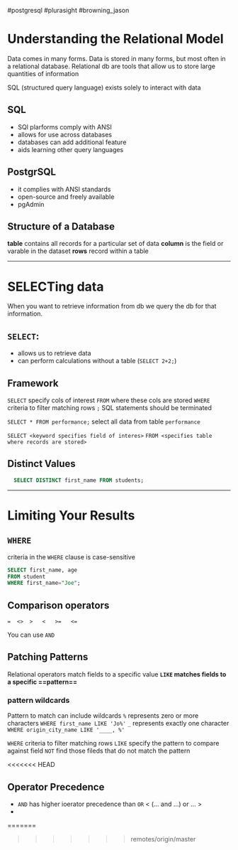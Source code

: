#postgresql  #plurasight  #browning_jason


# Understanding the Relational Model
Data comes in many forms.
Data is stored in many forms, but most often in a relational database.
Relational db are tools that allow us to store large quantities of information

SQL (structured query language) exists solely to interact with data

## SQL
- SQl plarforms comply with ANSI
- allows for use across databases
- databases can add additional feature
- aids learning  other query languages

## PostgrSQL
- it complies with ANSI standards
- open-source and freely available
- pgAdmin

## Structure of a Database
**table** contains all records for a particular set of data
**column** is the field or varable in the dataset
**rows** record within a table


---
# SELECTing data
When you want to retrieve information from db 
we query the db for that information.

## `SELECT`:
- allows us to retrieve data
- can perform calculations without a table (`SELECT 2+2;`)

## Framework
`SELECT` specify cols of interest
`FROM` where these cols are stored
`WHERE` criteria to filter matching rows
`;` SQL statements should be terminated

`SELECT * FROM performance;` select all data from table `performance`

`SELECT <keyword specifies field of interes>`
`FROM <specifies table where records are stored>`


## Distinct Values
```sql
  SELECT DISTINCT first_name FROM students;
```


---
# Limiting Your Results
## `WHERE`
criteria in the `WHERE` clause is case-sensitive
```sql
SELECT first_name, age 
FROM student 
WHERE first_name="Joe";
```


## Comparison operators
`=  <>  >   <   >=   <= `


You can use `AND`


## Patching  Patterns
Relational operators match fields to a specific value
**`LIKE` matches fields to a specific ==pattern==**

### pattern wildcards
Pattern to match can include wildcards
`%` represents zero or more characters
	`WHERE first_name LIKE 'Jo%'`
`_` represents exactly one character
   `WHERE origin_city_name LIKE '____, %'`

`WHERE` criteria to filter matching rows
`LIKE` specify the pattern to compare against field
`NOT` find those fileds that do not match the pattern

<<<<<<< HEAD
## Operator Precedence
- `AND` has higher ioerator precedence than `OR` <   (... and ...) or ...     >
- 
=======
>>>>>>> remotes/origin/master

